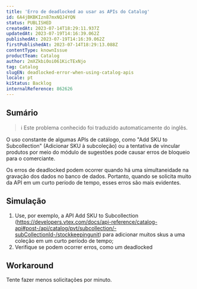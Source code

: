 ```yaml
---
title: 'Erro de deadlocked ao usar as APIs do Catalog'
id: 6A4jBKBKIzn87mxNQJ4YQN
status: PUBLISHED
createdAt: 2023-07-14T18:29:11.937Z
updatedAt: 2023-07-19T14:16:39.062Z
publishedAt: 2023-07-19T14:16:39.062Z
firstPublishedAt: 2023-07-14T18:29:13.088Z
contentType: knownIssue
productTeam: Catalog
author: 2mXZkbi0oi061KicTExNjo
tag: Catalog
slugEN: deadlocked-error-when-using-catalog-apis
locale: pt
kiStatus: Backlog
internalReference: 862626
---
```


## Sumário

>ℹ️ Este problema conhecido foi traduzido automaticamente do inglês.


O uso constante de algumas APIs de catálogo, como "Add SKU to Subcollection" (Adicionar SKU à subcoleção) ou a tentativa de vincular produtos por meio do módulo de sugestões pode causar erros de bloqueio para o comerciante.

Os erros de deadlocked podem ocorrer quando há uma simultaneidade na gravação dos dados no banco de dados. Portanto, quando se solicita muito da API em um curto período de tempo, esses erros são mais evidentes.

## Simulação



1. Use, por exemplo, a API Add SKU to Subcollection (https://developers.vtex.com/docs/api-reference/catalog-api#post-/api/catalog/pvt/subcollection/-subCollectionId-/stockkeepingunit) para adicionar muitos skus a uma coleção em um curto período de tempo;
2. Verifique se podem ocorrer erros, como um deadlocked

## Workaround


Tente fazer menos solicitações por minuto.





